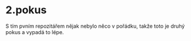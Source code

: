 # 2.pokus

S tím pvním repozitářem nějak nebylo něco v pořádku, takže toto je druhý pokus a vypadá to lépe.